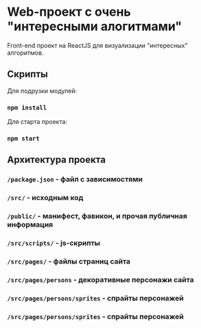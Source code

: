 # Web-проект c очень "интересными алогитмами" 

Front-end проект на ReactJS для визуализации "интересных" алгоритмов.

## Скрипты

Для подрузки модулей:
### `npm install`

Для старта проекта:

### `npm start`

## Архитектура проекта

### `/package.json` - файл с зависимостями

### `/src/` - исходным код

### `/public/` - манифест, фавикон, и прочая публичная информация

### `/src/scripts/` - js-скрипты

### `/src/pages/` - файлы страниц сайта

### `/src/pages/persons` - декоративные персонажи сайта

### `/src/pages/persons/sprites` - спрайты персонажей

### `/src/pages/persons/sprites` - спрайты персонажей
